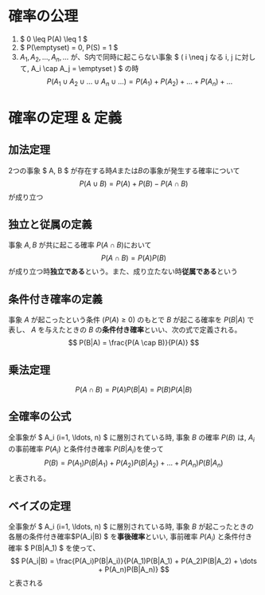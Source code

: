 # 確率の公理
1. $ 0 \leq P(A) \leq 1 $
2. $ P(\emptyset) = 0, P(S) = 1 $
3. $A_1, A_2, \dots, A_n, \dots$ が、S内で同時に起こらない事象 $ ( i \neq j なる i, j に対して, A_i \cap A_j = \emptyset ) $ の時
   $$ P(A_1 \cup A_2 \cup \dots \cup A_n \cup \dots) = P(A_1) + P(A_2) + \ldots + P(A_n) + \ldots $$

# 確率の定理 & 定義
## 加法定理
2つの事象 $ A, B $ が存在する時$A$または$B$の事象が発生する確率について
$$ P(A \cup B) = P(A) + P(B) - P(A \cap B) $$
が成り立つ

## 独立と従属の定義
事象 $A, B$ が共に起こる確率 $P(A \cap B)$において
$$ P(A \cap B) = P(A)P(B) $$
が成り立つ時**独立である**という。また、成り立たない時**従属である**という

## 条件付き確率の定義
事象 $A$ が起こったという条件 $(P(A) \geq 0)$ のもとで $B$ が起こる確率を $P(B | A)$ で表し、 $A$ を与えたときの $B$ の**条件付き確率**といい、次の式で定義される。
$$ P(B|A) = \frac{P(A \cap B)}{P(A)} $$

## 乗法定理
$$ P(A \cap B) = P(A)P(B|A) = P(B)P(A|B) $$

## 全確率の公式
全事象が $ A_i (i=1, \ldots, n) $ に層別されている時, 事象 $B$ の確率 $P(B)$ は, $A_i$ の事前確率 $P(A_i)$ と条件付き確率 $P(B|A_i)$を使って
$$ P(B) = P(A_1)P(B|A_1) + P(A_2)P(B|A_2) + \dots + P(A_n)P(B|A_n) $$
と表される。

## ベイズの定理
全事象が $ A_i (i=1, \ldots, n) $ に層別されている時, 事象 $B$ が起こったときの各層の条件付き確率$P(A_i|B) $ を**事後確率**といい, 事前確率 $P(A_i)$ と条件付き確率 $ P(B|A_1) $ を使って、
$$ P(A_i|B) = \frac{P(A_i)P(B|A_i)}{P(A_1)P(B|A_1) + P(A_2)P(B|A_2) + \dots + P(A_n)P(B|A_n)} $$
と表される